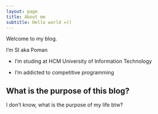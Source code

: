 ```yaml
---
layout: page
title: About me
subtitle: Hello world =))
---
```


Welcome to my blog.

I’m SI aka Poman

- I’m studing at HCM University of Information Technology

- I’m addicted to competitive programming

## What is the purpose of this blog?

I don’t know, what is the purpose of my life btw?
